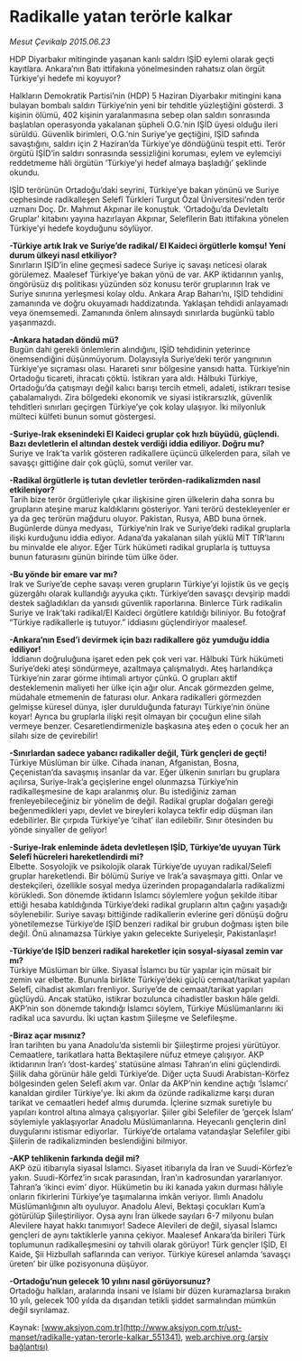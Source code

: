 # Radikalle yatan terörle kalkar

*Mesut Çevikalp 2015.06.23*

<div class="pNewsDetailMainContent" itemprop="articleBody">
 <p>
  HDP Diyarbakır mitinginde yaşanan kanlı saldırı IŞİD eylemi olarak geçti kayıtlara. Ankara’nın Batı ittifakına yönelmesinden rahatsız olan örgüt Türkiye’yi hedefe mi koyuyor?
 </p>
 <p>
  Halkların Demokratik Partisi’nin (HDP) 5 Haziran Diyarbakır mitingini kana bulayan bombalı saldırı Türkiye’nin yeni bir tehditle yüzleştiğini gösterdi. 3 kişinin ölümü, 402 kişinin yaralanmasına sebep olan saldırı sonrasında başlatılan operasyonda yakalanan şüpheli O.G.’nin IŞİD üyesi olduğu ileri sürüldü. Güvenlik birimleri, O.G.’nin Suriye’ye geçtiğini, IŞİD safında savaştığını, saldırı için 2 Haziran’da Türkiye’ye döndüğünü tespit etti. Terör örgütü IŞİD’in saldırı sonrasında sessizliğini koruması, eylem ve eylemciyi reddetmeme hâli örgütün ‘Türkiye’yi hedef almaya başladığı’ şeklinde okundu.
 </p>
 <p>
  IŞİD terörünün Ortadoğu’daki seyrini, Türkiye’ye bakan yönünü ve Suriye cephesinde radikalleşen Selefî Türkleri Turgut Özal Üniversitesi’nden terör uzmanı Doç. Dr. Mahmut Akpınar ile konuştuk. ‘Ortadoğu’da Devletaltı Gruplar’ kitabını yayına hazırlayan Akpınar, Selefîlerin Batı ittifakına yönelen Türkiye’yi hedefe koyduğunu söylüyor.
 </p>
 <p>
  <strong>
   -Türkiye artık Irak ve Suriye’de radikal/ El Kaideci örgütlerle komşu! Yeni durum ülkeyi nasıl etkiliyor?
  </strong>
  <br>
   Sınırların IŞİD’in eline geçmesi sadece Suriye iç savaşı neticesi olarak görülemez. Maalesef Türkiye’ye bakan yönü de var. AKP iktidarının yanlış, öngörüsüz dış politikası yüzünden söz konusu terör gruplarının Irak ve Suriye sınırına yerleşmesi kolay oldu. Ankara Arap Baharı’nı, IŞİD tehdidini zamanında ve doğru okuyamadı haddizatında. Yaklaşan tehdidi anlayamadı veya önemsemedi. Zamanında önlem alınsaydı sınırlarda bugünkü tablo yaşanmazdı.
  </br>
 </p>
 <p>
  <strong>
   -Ankara hatadan döndü mü?
  </strong>
  <br>
   Bugün dahi gerekli önlemlerin alındığını, IŞİD tehdidinin yeterince önemsendiğini düşünmüyorum. Dolayısıyla Suriye’deki terör yangınının Türkiye’ye sıçraması olası. Harareti sınır bölgesine yansıdı hatta. Türkiye’nin Ortadoğu ticareti, ihracatı çöktü. İstikrarı yara aldı. Hâlbuki Türkiye, Ortadoğu’da çatışmayı değil kalıcı barışı tercih etmeli, adaleti, istikrarı tesise çabalamalıydı. Zira bölgedeki ekonomik ve siyasi istikrarsızlık, güvenlik tehditleri sınırları geçirgen Türkiye’ye çok kolay ulaşıyor. İki milyonluk mülteci külfeti bunun somut göstergesi.
  </br>
 </p>
 <p>
  <strong>
   -Suriye-Irak eksenindeki El Kaideci gruplar çok hızlı büyüdü, güçlendi. Bazı devletlerin el altından destek verdiği iddia ediliyor. Doğru mu?
  </strong>
  <br>
   Suriye ve Irak’ta varlık gösteren radikallere üçüncü ülkelerden para, silah ve savaşçı gittiğine dair çok güçlü, somut veriler var.
  </br>
 </p>
 <p>
  <strong>
   -Radikal örgütlerle iş tutan devletler terörden-radikalizmden nasıl etkileniyor?
  </strong>
  <br>
   Tarih bize terör örgütleriyle çıkar ilişkisine giren ülkelerin daha sonra bu grupların ateşine maruz kaldıklarını gösteriyor. Yani terörü destekleyenler er ya da geç terörün mağduru oluyor. Pakistan, Rusya, ABD buna örnek. Bugünlerde dünya medyası,  Türkiye’nin Irak ve Suriye’deki radikal gruplarla ilişki kurduğunu iddia ediyor. Adana’da yakalanan silah yüklü MİT TIR’larını bu minvalde ele alıyor. Eğer Türk hükümeti radikal gruplarla iş tuttuysa bunun faturasını günün birinde tüm ülke öder.
  </br>
 </p>
 <p>
  <strong>
   -Bu yönde bir emare var mı?
  </strong>
  <br/>
  Irak ve Suriye’de cephe savaşı veren grupların Türkiye’yi lojistik üs ve geçiş güzergâhı olarak kullandığı ayyuka çıktı. Türkiye’den savaşçı devşirip maddi destek sağladıkları da yansıdı güvenlik raporlarına. Binlerce Türk radikalin Suriye ve Irak’taki radikal/El Kaideci örgütlere katıldığı biliniyor. Bu fotoğraf  “Türkiye radikallerle iş tutuyor.” iddiasını güçlendiriyor maalesef.
 </p>
 <p>
  <strong>
   -Ankara’nın Esed’i devirmek için bazı radikallere göz yumduğu iddia ediliyor!
  </strong>
  <br/>
  <img alt="" src="http://web.archive.org/web/20150722125058im_/http://medya.aksiyon.com.tr//aksiyon/2015/06/23/569389.jpg "/>
  İddianın doğruluğuna işaret eden pek çok veri var. Hâlbuki Türk hükümeti Suriye’deki ateşi söndürmeye, azaltmaya çalışmalıydı. Ateş harlandıkça Türkiye’nin zarar görme ihtimali artıyor çünkü. O grupları aktif desteklemenin maliyeti her ülke için ağır olur. Ancak görmezden gelme, müdahale etmemenin de faturası olur. Ankara radikalleri görmezden gelmişse küresel dünya, işler durulduğunda faturayı Türkiye’nin önüne koyar! Ayrıca bu gruplarla ilişki reşit olmayan bir çocuğun eline silah vermeye benzer. Cesaretlendirmenizle başkasına ateş eden o çocuk her an silahı size de çevirebilir!
 </p>
 <p>
  <strong>
   -Sınırlardan sadece yabancı radikaller değil, Türk gençleri de geçti!
  </strong>
  <br/>
  Türkiye Müslüman bir ülke. Cihada inanan, Afganistan, Bosna, Çeçenistan’da savaşmış insanlar da var. Eğer ülkenin sınırları bu gruplara açılırsa, Suriye-Irak’a geçişlerine engel olunmazsa Türkiye’nin radikalleşmesine de kapı aralanmış olur. Bu istediğiniz zaman frenleyebileceğiniz bir yönelim de değil. Radikal gruplar doğaları gereği beğenmedikleri yapı, devlet ve bireyleri kolayca tekfir edip düşman ilan edebilirler. Bir çırpıda Türkiye’ye ‘cihat’ ilan edilebilir. Sınır ötesinden bu yönde sinyaller de geliyor!
 </p>
 <p>
  <strong>
   -Suriye-Irak enleminde âdeta devletleşen IŞİD, Türkiye’de uyuyan Türk Selefî hücreleri hareketlendirdi mi?
  </strong>
  <br/>
  Elbette. Sosyolojik ve psikolojik olarak Türkiye’de uyuyan radikal/Selefî gruplar hareketlendi. Bir bölümü Suriye ve Irak’a savaşmaya gitti. Onlar ve destekçileri, özellikle sosyal medya üzerinden propagandalarla radikalizmi körükledi. Son dönemde iktidarın İslamcı söylemlere yoğun şekilde itibar ettiği hesaba katıldığında Türkiye’deki radikal grupların altın çağını yaşadığı söylenebilir. Suriye savaşı bittiğinde radikallerin evlerine geri dönüşü doğru yönetilemezse Türkiye’de IŞİD benzeri radikal bir grubun doğması işten bile değil. Önü alınamazsa Türkiye yakın gelecekte Suriyeleşir, Pakistanlaşır!
 </p>
 <p>
  <strong>
   -Türkiye’de IŞİD benzeri radikal hareketler için sosyal-siyasal zemin var mı?
  </strong>
  <br/>
  Türkiye Müslüman bir ülke. Siyasal İslamcı bu tür yapılar için müsait bir zemin var elbette. Bununla birlikte Türkiye’deki güçlü cemaat/tarikat yapıları Selefî, cihadist akımları frenliyor. Suriye’de de cemaat/tarikat yapıları güçlüydü. Ancak statüko, istikrar bozulunca cihadistler baskın hâle geldi. AKP’nin son dönemde takındığı İslamcı söylem, Türkiye Müslümanlarını iki radikal uca savurdu. İki uçtan kastım Şiileşme ve Selefileşme.
 </p>
 <p>
  <strong>
   -Biraz açar mısınız?
  </strong>
  <br/>
  İran tarihten bu yana Anadolu’da sistemli bir Şiileştirme projesi yürütüyor. Cemaatlere, tarikatlara hatta Bektaşilere nüfuz etmeye çalışıyor. AKP iktidarının İran’ı ‘dost-kardeş’ statüsüne alması Tahran’ın elini güçlendirdi. Şiilik daha görünür hâle geldi Türkiye’de. Diğer uçta Suudi Arabistan-Körfez bölgesinden gelen Selefî akım var. Onlar da AKP’nin kendine açtığı ‘İslamcı’ kanaldan girdiler Türkiye’ye. İki akım da özünde radikalizme karşı duran tarikat ve cemaatleri hedef almış durumda. İçlerine sızmak suretiyle bu yapıları kontrol altına almaya çalışıyorlar. Şiiler gibi Selefiler de ‘gerçek İslam’ söylemiyle yaklaşıyorlar Anadolu Müslümanlarına. Heyecanlı gençlerin dinî duygularını istismar ediyorlar.  Türkiye’de ortalama vatandaşlar Selefiler gibi Şiilerin de radikalizminden beslendiğini bilmiyor.
 </p>
 <p>
  <strong>
   -AKP tehlikenin farkında değil mi?
  </strong>
  <br/>
  AKP özü itibarıyla siyasal İslamcı. Siyaset itibarıyla da İran ve Suudi-Körfez’e yakın. Suudi-Körfez’in sıcak parasından, İran’ın kadrosundan yararlanıyor. Tahran’a ‘ikinci evim’ diyor. Hükümetin bu iki kanada yakın durması hâliyle onların fikirlerini Türkiye’ye taşımalarına imkân veriyor. Ilımlı Anadolu Müslümanlığının altı oyuluyor. Anadolu Alevi, Bektaşi çocukları Kum’a götürülüp Şiileştiriliyor. Oysa aynı İran ülkede sayıları 6-7 milyonu bulan Alevilere hayat hakkı tanımıyor! Sadece Alevileri de değil, siyasal İslamcı gençleri de aynı taktiklerle yanına çekiyor. Maalesef Ankara’da birileri Türk toplumunun radikalleşmesini oy tahvili olarak görüyor! Türk gençler IŞİD, El Kaide, Şii Hizbullah saflarında can veriyor. Türkiye küresel anlamda ‘savaşçı üreten’ bir ülke pozisyonuna düşüyor.
 </p>
 <p>
  <strong>
   -Ortadoğu’nun gelecek 10 yılını nasıl görüyorsunuz?
  </strong>
  <br/>
  Ortadoğu halkları, aralarında insani ve İslami bir düzen kuramazlarsa bırakın 10 yılı, gelecek 100 yılda da dışarıdan tetikli şiddet sarmalından mümkün değil sıyrılamaz.
 </p>
</div>


Kaynak: [www.aksiyon.com.tr](http://www.aksiyon.com.tr/ust-manset/radikalle-yatan-terorle-kalkar_551341), [web.archive.org (arşiv bağlantısı)](http://web.archive.org/web/20150722125058/http://www.aksiyon.com.tr/ust-manset/radikalle-yatan-terorle-kalkar_551341)
